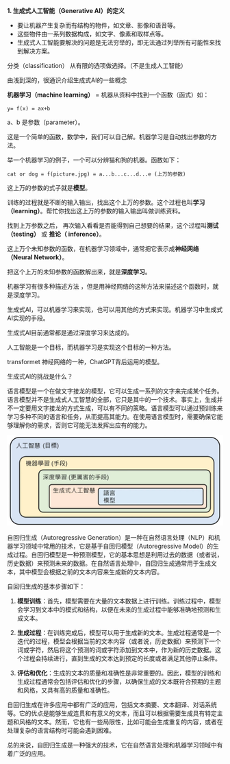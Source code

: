  

**1. 生成式人工智能（Generative AI）的定义**

- 要让机器产生复杂而有结构的物件，如文章、影像和语音等。
- 这些物件由一系列数据构成，如文字、像素和取样点等。
- 生成式人工智能要解决的问题是无法穷举的，即无法通过列举所有可能性来找到解决方案。



分类（classification） 从有限的选项做选择。（不是生成人工智能）



由浅到深的，很通识介绍生成式AI的一些概念



**机器学习（machine learning）** = 机器从资料中找到一个函数（函式）如：

```
y= f(x) = ax+b 
```

a、b 是参数（parameter）。



这是一个简单的函数，数学中，我们可以自己解。机器学习是自动找出参数的方法。 



举一个机器学习的例子，一个可以分辨猫和狗的机器。函数如下：

```
cat or dog = f(picture.jpg) = a...b...c...d...e (上万的参数)
```

这上万的参数的式子就是**模型**。

 

训练的过程就是不断的输入输出，找出这个上万的参数。这个过程也叫**学习（learning）**。帮忙你找出这上万的参数的输入输出叫做训练资料。

找到上万参数之后， 再次输入看看是否能得到自己想要的结果，这个过程叫**测试（testing）** 或 **推论（ inference）**。 

这上万个未知参数的函数，在机器学习领域中，通常把它表示成**神经网络（Neural Network）**。

把这个上万的未知参数的函数解出来，就是**深度学习**。

机器学习有很多种描述方法 ，但是用神经网络的这种方法来描述这个函数时，就是深度学习。 

生成式AI，可以机器学习来实现，也可以用其他的方式来实现。机器学习中生成式AI实现的手段。

生成式AI目前通常都是通过深度学习来达成的。

人工智能是一个目标，而机器学习是实现这个目标的一种方法。



transformet 神经网络的一种，ChatGPT背后运用的模型。  

生成式AI的挑战是什么？



语言模型是一个在做文字接龙的模型，它可以生成一系列的文字来完成某个任务。语言模型并不是生成式人工智慧的全部，它只是其中的一个技术。事实上，生成并不一定要用文字接龙的方式生成，可以有不同的策略。语言模型可以通过预训练来学习多种不同的语言和任务，从而提高其能力。在使用语言模型时，需要确保它能够理解你的需求，否则它可能无法发挥出应有的能力。

![](assets/ai-2024-03-27_13-26-17.jpg)

自回归生成（Autoregressive Generation）是一种在自然语言处理（NLP）和机器学习领域中常用的技术，它是基于自回归模型（Autoregressive Model）的生成过程。自回归模型是一种预测模型，它的基本思想是利用过去的数据（或者说，历史数据）来预测未来的数据。在自然语言处理中，自回归生成通常用于生成文本，其中模型会根据之前的文本内容来生成新的文本内容。

自回归生成的基本步骤如下：

1. **模型训练**：首先，模型需要在大量的文本数据上进行训练。训练过程中，模型会学习到文本中的模式和结构，以便在未来的生成过程中能够准确地预测和生成文本。

1. **生成过程**：在训练完成后，模型可以用于生成新的文本。生成过程通常是一个迭代的过程，模型会根据当前的文本内容（或者说，历史数据）来预测下一个词或字符，然后将这个预测的词或字符添加到文本中，作为新的历史数据。这个过程会持续进行，直到生成的文本达到预定的长度或者满足其他停止条件。

1. **评估和优化**：生成的文本的质量和准确性是非常重要的。因此，模型的训练和生成过程通常会包括评估和优化的步骤，以确保生成的文本既符合预期的主题和风格，又具有高的质量和准确性。

自回归生成在许多应用中都有广泛的应用，包括文本摘要、文本翻译、对话系统等。它的优点是能够生成连贯和有意义的文本，而且可以根据需要生成具有特定主题和风格的文本。然而，它也有一些局限性，比如可能会生成重复的内容，或者在处理复杂的语言结构时可能会遇到困难。

总的来说，自回归生成是一种强大的技术，它在自然语言处理和机器学习领域中有着广泛的应用。